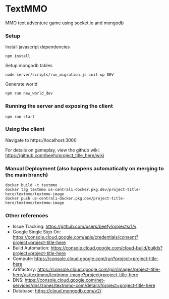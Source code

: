 # TextMMO
MMO text adventure game using socket.io and mongodb

### Setup

Install javascript dependencies
```
npm install
```

Setup mongodb tables
```
node server/scripts/run_migration.js init up DEV
```

Generate world
```
npm run new_world_dev
```

### Running the server and exposing the client

```
npm run start
```

### Using the client

Navigate to https://localhost:3000

For details on gameplay, view the github wiki: https://github.com/beefy/project_title_here/wiki

### Manual Deployment (also happens automatically on merging to the main branch)

```
docker build -t textmmo .
docker tag textmmo us-central1-docker.pkg.dev/project-title-here/textmmo/textmmo-image
docker push us-central1-docker.pkg.dev/project-title-here/textmmo/textmmo-image
```

### Other references

- Issue Tracking: https://github.com/users/beefy/projects/1/v
- Google Single Sign On: https://console.cloud.google.com/apis/credentials/consent?project=project-title-here
- Build Automation: https://console.cloud.google.com/cloud-build/builds?project=project-title-here
- Compute: https://console.cloud.google.com/run?project=project-title-here
- Artifactory: https://console.cloud.google.com/gcr/images/project-title-here/us/textmmo/textmmo-image?project=project-title-here
- DNS: https://console.cloud.google.com/net-services/dns/zones/textmmo-com/details?project=project-title-here
- Database: https://cloud.mongodb.com/v2/
